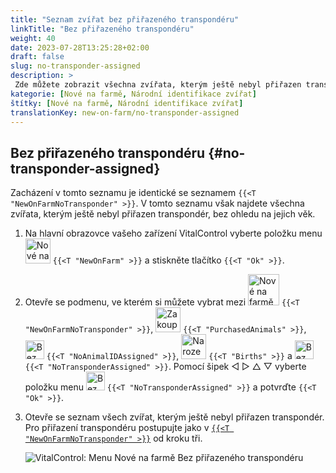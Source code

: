 ```yaml
---
title: "Seznam zvířat bez přiřazeného transpondéru"
linkTitle: "Bez přiřazeného transpondéru"
weight: 40
date: 2023-07-28T13:25:28+02:00
draft: false
slug: no-transponder-assigned
description: >
 Zde můžete zobrazit všechna zvířata, kterým ještě nebyl přiřazen transpondér, a přiřadit jim transpondér.
kategorie: [Nové na farmě, Národní identifikace zvířat]
štítky: [Nové na farmě, Národní identifikace zvířat]
translationKey: new-on-farm/no-transponder-assigned
---
```

## Bez přiřazeného transpondéru {#no-transponder-assigned}

Zacházení v tomto seznamu je identické se seznamem `{{<T "NewOnFarmNoTransponder" >}}`. V tomto seznamu však najdete všechna zvířata, kterým ještě nebyl přiřazen transpondér, bez ohledu na jejich věk.

1. Na hlavní obrazovce vašeho zařízení VitalControl vyberte položku menu <img src="/icons/main/new-on-farm.svg" width="40" align="bottom" alt="Nové na farmě" /> `{{<T "NewOnFarm" >}}` a stiskněte tlačítko `{{<T "Ok" >}}`.

2. Otevře se podmenu, ve kterém si můžete vybrat mezi <img src="/icons/registration/new-on-farm-no-transponder.svg" width="50" align="bottom" alt="Nové na farmě, bez transpondéru" /> `{{<T "NewOnFarmNoTransponder" >}}`, <img src="/icons/main/new-on-farm.svg" width="40" align="bottom" alt="Zakoupená zvířata" /> `{{<T "PurchasedAnimals" >}}`, <img src="/icons/registration/no-eartag-number.svg" width="30" align="bottom" alt="Bez národní identifikace zvířat" /> `{{<T "NoAnimalIDAssigned" >}}`, <img src="/icons/main/births.svg" width="40" align="bottom" alt="Narození" /> `{{<T "Births" >}}` a <img src="/icons/registration/no-transponder.svg" width="30" align="bottom" alt="Bez přiřazeného transpondéru" /> `{{<T "NoTransponderAssigned" >}}`. Pomocí šipek ◁ ▷ △ ▽ vyberte položku menu <img src="/icons/registration/no-transponder.svg" width="30" align="bottom" alt="Bez přiřazeného transpondéru" /> `{{<T "NoTransponderAssigned" >}}` a potvrďte `{{<T "Ok" >}}`.

3. Otevře se seznam všech zvířat, kterým ještě nebyl přiřazen transpondér. Pro přiřazení transpondéru postupujte jako v [`{{<T "NewOnFarmNoTransponder" >}}`](../new-no-transponder/#new-on-farm-no-transponder) od kroku tři.

    ![VitalControl: Menu Nové na farmě Bez přiřazeného transpondéru](../images/notransponder2.png "Bez přiřazeného transpondéru")


